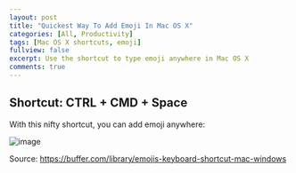 ```yaml
---
layout: post
title: "Quickest Way To Add Emoji In Mac OS X"
categories: [All, Productivity]
tags: [Mac OS X shortcuts, emoji]
fullview: false
excerpt: Use the shortcut to type emoji anywhere in Mac OS X
comments: true
---
```


## Shortcut: CTRL + CMD + Space

With this nifty shortcut, you can add emoji anywhere:

![image](https://user-images.githubusercontent.com/2715151/81577568-934e6080-9377-11ea-8843-1b5cde3ab469.png)


Source: https://buffer.com/library/emojis-keyboard-shortcut-mac-windows